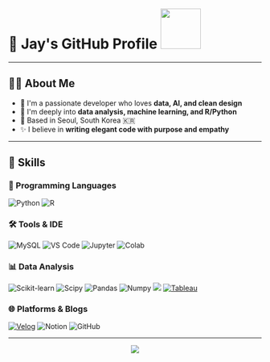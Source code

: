 # 🌱 Jay's GitHub Profile <img src="https://media.giphy.com/media/WUlplcMpOCEmTGBtBW/giphy.gif" width="80">
---


## 👨‍💻 About Me

- 🌱 I'm a passionate developer who loves **data, AI, and clean design**  
- 🧠 I'm deeply into **data analysis, machine learning, and R/Python**  
- 📍 Based in Seoul, South Korea 🇰🇷  
- ✨ I believe in **writing elegant code with purpose and empathy**

---
## 🚀 Skills

### 🧠 Programming Languages 
![Python](https://img.shields.io/badge/Python-3776AB.svg?&style=for-the-badge&logo=python&logoColor=white)
![R](https://img.shields.io/badge/R-276DC3.svg?&style=for-the-badge&logo=r&logoColor=white)

### 🛠 Tools & IDE
![MySQL](https://img.shields.io/badge/MySQL-4479A1.svg?&style=for-the-badge&logo=mysql&logoColor=white)
![VS Code](https://img.shields.io/badge/VS%20Code-007ACC.svg?&style=for-the-badge&logo=visualstudiocode&logoColor=white)
![Jupyter](https://img.shields.io/badge/Jupyter-F37626.svg?&style=for-the-badge&logo=jupyter&logoColor=white)
![Colab](https://img.shields.io/badge/Google%20Colab-F9AB00.svg?&style=for-the-badge&logo=googlecolab&logoColor=white)

### 📊 Data Analysis
![Scikit-learn](https://img.shields.io/badge/Scikit--learn-F7931E.svg?&style=for-the-badge&logo=scikitlearn&logoColor=white)
![Scipy](https://img.shields.io/badge/Scipy-8CAAE6.svg?&style=for-the-badge&logo=Scipy&logoColor=white)
![Pandas](https://img.shields.io/badge/Pandas-150458.svg?&style=for-the-badge&logo=pandas&logoColor=white)
![Numpy](https://img.shields.io/badge/Numpy-013243.svg?&style=for-the-badge&logo=numpy&logoColor=white)
<img src="https://img.shields.io/badge/Matplotlib-4B64F4?style=for-the-badge"> 
[![Tableau](https://img.shields.io/badge/Tableau-e6b1d8.svg?&style=for-the-badge&logo=Tableau&logoColor=white)](https://public.tableau.com/app/profile/.46751997/vizzes)

### 🌐 Platforms & Blogs
[![Velog](https://img.shields.io/badge/Velog-20C997.svg?&style=for-the-badge&logo=velog&logoColor=white)](https://velog.io/@dlwpdl0323)
![Notion](https://img.shields.io/badge/Notion-000000.svg?&style=for-the-badge&logo=notion&logoColor=white)
![GitHub](https://img.shields.io/badge/GitHub-181717.svg?&style=for-the-badge&logo=github&logoColor=white)

---

<p align="center">
  <img src="https://capsule-render.vercel.app/api?type=cylinder&color=a6e093&height=100&section=header&text=Thanks&nbsp;for&nbsp;visiting!&fontColor=ffffff&fontSize=50&animation=fadeIn&fontAlignY=55">
</p>
